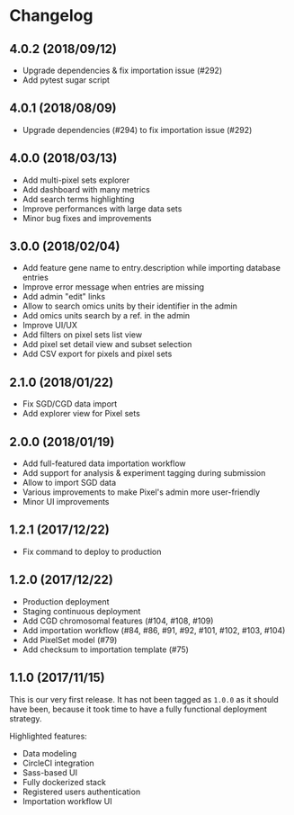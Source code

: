 # Changelog

## 4.0.2 (2018/09/12)

* Upgrade dependencies & fix importation issue (#292)
* Add pytest sugar script

## 4.0.1 (2018/08/09)

* Upgrade dependencies (#294) to fix importation issue (#292)

## 4.0.0 (2018/03/13)

* Add multi-pixel sets explorer
* Add dashboard with many metrics
* Add search terms highlighting
* Improve performances with large data sets
* Minor bug fixes and improvements

## 3.0.0 (2018/02/04)

* Add feature gene name to entry.description while importing database entries
* Improve error message when entries are missing
* Add admin "edit" links
* Allow to search omics units by their identifier in the admin
* Add omics units search by a ref. in the admin
* Improve UI/UX
* Add filters on pixel sets list view
* Add pixel set detail view and subset selection
* Add CSV export for pixels and pixel sets

## 2.1.0 (2018/01/22)

* Fix SGD/CGD data import
* Add explorer view for Pixel sets

## 2.0.0 (2018/01/19)

* Add full-featured data importation workflow
* Add support for analysis & experiment tagging during submission
* Allow to import SGD data
* Various improvements to make Pixel's admin more user-friendly
* Minor UI improvements

## 1.2.1 (2017/12/22)

* Fix command to deploy to production

## 1.2.0 (2017/12/22)

* Production deployment
* Staging continuous deployment
* Add CGD chromosomal features (#104, #108, #109)
* Add importation workflow (#84, #86, #91, #92, #101, #102, #103, #104)
* Add PixelSet model (#79)
* Add checksum to importation template (#75)

## 1.1.0 (2017/11/15)

This is our very first release. It has not been tagged as `1.0.0` as it should
have been, because it took time to have a fully functional deployment strategy.

Highlighted features:

* Data modeling
* CircleCI integration
* Sass-based UI
* Fully dockerized stack
* Registered users authentication
* Importation workflow UI
